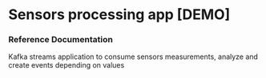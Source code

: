 # Sensors processing app [DEMO]

### Reference Documentation

Kafka streams application to consume sensors measurements, analyze and create events depending on values